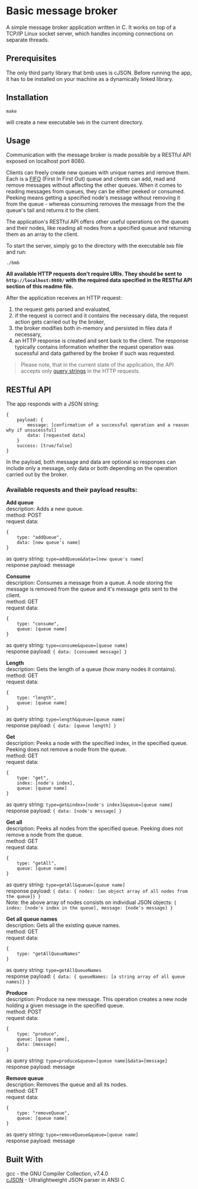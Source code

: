 # Basic message broker

A simple message broker application written in C. It works on top of a TCP/IP Linux socket server, which handles incoming connections on separate threads. 

## Prerequisites

The only third party library that bmb uses is cJSON. Before running the app, it has to be installed on your machine as a dynamically linked library.

## Installation

```
make
```
will create a new executable `bmb` in the current directory.

## Usage

Communication with the message broker is made possible by a RESTful API exposed on localhost port 8080.

Clients can freely create new queues with unique names and remove them. Each is a [FIFO](https://en.wikipedia.org/wiki/FIFO_(computing_and_electronics)) (First In First Out) queue and clients can add, read and remove messages without affecting the other queues. When it comes to reading messages from queues, they can be either peeked or consumed. Peeking means getting a specified node's message without removing it from the queue - whereas consuming removes the message from the the queue's tail and returns it to the client.

The application's RESTful API offers other useful operations on the queues and their nodes, like reading all nodes from a specified queue and returning them as an array to the client.

To start the server, simply go to the directory with the executable `bmb` file and run:
```
./bmb
```

**All available HTTP requests don't require URIs. They should be sent to `http://localhost:8080/` with the required data specified in the RESTful API section of this readme file.**

After the application receives an HTTP request:
1. the request gets parsed and evaluated,
2. if the request is correct and it contains the necessary data, the request action gets carried out by the broker,
3. the broker modifies both in-memory and persisted in files data if necessary,
4. an HTTP response is created and sent back to the client.
The response typically contains information whether the request operation was sucessful and data gathered by the broker if such was requested.

> Please note, that in the current state of the application, the API accepts only [query strings](https://en.wikipedia.org/wiki/Query_string) in the HTTP requests.

## RESTful API

The app responds with a JSON string:
```
{
    payload: {
        message: [confirmation of a successful operation and a reason why if unsucessful]
        data: [requested data]
    }
    success: [true/false]
}
```
In the payload, both message and data are optional so responses can include only a message, only data or both depending on the operation carried out by the broker.

### Available requests and their payload results:

**Add queue**  
description: Adds a new queue.  
method: POST  
request data: 
```
{
    type: "addQueue",
    data: [new queue's name]
}
```
as query string: `type=addQueue&data=[new queue's name]`  
response payload: message

**Consume**  
description: Consumes a message from a queue. A node storing the message is removed from the queue and it's message gets sent to the client.  
method: GET  
request data: 
```
{
    type: "consume",
    queue: [queue name]
}
```
as query string: `type=consume&queue=[queue name]`  
response payload: `{ data: [consumed message] }`

**Length**  
description: Gets the length of a queue (how many nodes it contains).  
method: GET  
request data: 
```
{
    type: "length",
    queue: [queue name]
}
```
as query string: `type=length&queue=[queue name]`  
response payload: `{ data: [queue length] }`

**Get**  
description: Peeks a node with the specified index, in the specified queue. Peeking does not remove a node from the queue.  
method: GET  
request data: 
```
{
    type: "get",
    index: [node's index],
    queue: [queue name]
}
```
as query string: `type=get&index=[node's index]&queue=[queue name]`  
response payload: `{ data: [node's message] }`

**Get all**  
description: Peeks all nodes from the specified queue. Peeking does not remove a node from the queue.  
method: GET  
request data: 
```
{
    type: "getAll",
    queue: [queue name]
}
```
as query string: `type=getAll&queue=[queue name]`  
response payload: `{ data: { nodes: [an object array of all nodes from the queue]} }`  
Note: the above array of nodes consists on individual JSON objects: `{ index: [node's index in the queue], message: [node's message] }`  

**Get all queue names**  
description: Gets all the existing queue names.  
method: GET  
request data: 
```
{
    type: "getAllQueueNames"
}
```
as query string: `type=getAllQueueNames`  
response payload: `{ data: { queueNames: [a string array of all queue names]} }`

**Produce**  
description: Produce na new message. This operation creates a new node holding a given message in the specified queue.  
method: POST  
request data: 
```
{
    type: "produce",
    queue: [queue name],
    data: [message]
}
```
as query string: `type=produce&queue=[queue name]&data=[message]`  
response payload: message

**Remove queue**  
description: Removes the queue and all its nodes.  
method: GET  
request data: 
```
{
    type: "removeQueue",
    queue: [queue name]
}
```
as query string: `type=removeQueue&queue=[queue name]`  
response payload: message

## Built With

gcc - the GNU Compiler Collection, v7.4.0  
[cJSON](https://github.com/DaveGamble/cJSON) - Ultralightweight JSON parser in ANSI C